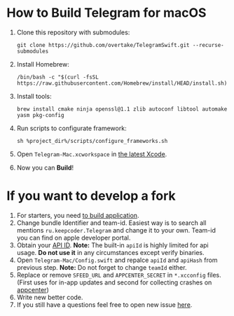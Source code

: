 # How to Build Telegram for macOS

1. Clone this repository with submodules:
	```
	git clone https://github.com/overtake/TelegramSwift.git --recurse-submodules
	```
2. Install Homebrew:
	```
	/bin/bash -c "$(curl -fsSL https://raw.githubusercontent.com/Homebrew/install/HEAD/install.sh)"
	```
3. Install tools: 
	```
	brew install cmake ninja openssl@1.1 zlib autoconf libtool automake yasm pkg-config
	```
4. Run scripts to configurate framework: 
	```
	sh %project_dir%/scripts/configure_frameworks.sh
	```

5. Open `Telegram-Mac.xcworkspace` in [the latest Xcode](https://apps.apple.com/us/app/xcode/id497799835).  
6. Now you can **Build**!



# If you want to develop a fork

1. For starters, you need [to build application](https://github.com/overtake/TelegramSwift/blob/master/INSTALL.md#how-to-build-telegram-for-macos).
2. Change bundle Identifier and team-id. Easiest way is to search all mentions `ru.keepcoder.Telegram` and change it to your own. Team-id you can find on apple developer portal.
3. Obtain your [API ID](https://core.telegram.org/api/obtaining_api_id). **Note:** The built-in `apiId` is highly limited for api usage. **Do not use it** in any circumstances except verify binaries.
4. Open `Telegram-Mac/Config.swift` and repalce `apiId` and `apiHash` from previous step. **Note:** Do not forget to change `teamId` either.
5. Replace or remove `SFEED_URL` and  `APPCENTER_SECRET`  in `*.xcconfig` files. (First uses for in-app updates and second for collecting crashes on [appcenter](https://appcenter.ms))
6. Write new better code.
7. If you still have a questions feel free to open new issue [here](https://github.com/overtake/TelegramSwift/issues/new).
